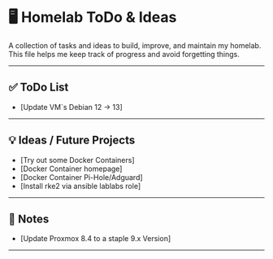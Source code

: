 # 🖥️ Homelab ToDo & Ideas

A collection of tasks and ideas to build, improve, and maintain my homelab.
This file helps me keep track of progress and avoid forgetting things.

---

## ✅ ToDo List

- [Update VM`s Debian 12 -> 13]

---

## 💡 Ideas / Future Projects

- [Try out some Docker Containers]
- [Docker Container homepage]
- [Docker Container Pi-Hole/Adguard]
- [Install rke2 via ansible lablabs role]

---

## 📓 Notes

- [Update Proxmox 8.4 to a staple 9.x Version]

---
